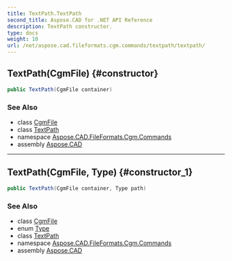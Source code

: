 ```yaml
---
title: TextPath.TextPath
second_title: Aspose.CAD for .NET API Reference
description: TextPath constructor. 
type: docs
weight: 10
url: /net/aspose.cad.fileformats.cgm.commands/textpath/textpath/
---
```

## TextPath(CgmFile) {#constructor}

```csharp
public TextPath(CgmFile container)
```

### See Also

* class [CgmFile](../../../aspose.cad.fileformats.cgm/cgmfile/)
* class [TextPath](../)
* namespace [Aspose.CAD.FileFormats.Cgm.Commands](../../textpath/)
* assembly [Aspose.CAD](../../../)

---

## TextPath(CgmFile, Type) {#constructor_1}

```csharp
public TextPath(CgmFile container, Type path)
```

### See Also

* class [CgmFile](../../../aspose.cad.fileformats.cgm/cgmfile/)
* enum [Type](../../textpath.type/)
* class [TextPath](../)
* namespace [Aspose.CAD.FileFormats.Cgm.Commands](../../textpath/)
* assembly [Aspose.CAD](../../../)


